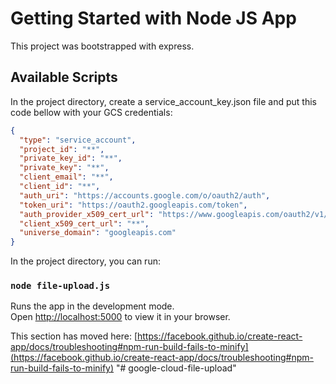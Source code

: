 # Getting Started with Node JS App

This project was bootstrapped with express.

## Available Scripts

In the project directory, create a service_account_key.json file and put this code bellow with your GCS credentials:

```json
{
  "type": "service_account",
  "project_id": "**",
  "private_key_id": "**",
  "private_key": "**",
  "client_email": "**",
  "client_id": "**",
  "auth_uri": "https://accounts.google.com/o/oauth2/auth",
  "token_uri": "https://oauth2.googleapis.com/token",
  "auth_provider_x509_cert_url": "https://www.googleapis.com/oauth2/v1/certs",
  "client_x509_cert_url": "**",
  "universe_domain": "googleapis.com"
}

```


In the project directory, you can run:

### `node file-upload.js`

Runs the app in the development mode.\
Open [http://localhost:5000](http://localhost:5000) to view it in your browser.

This section has moved here: [https://facebook.github.io/create-react-app/docs/troubleshooting#npm-run-build-fails-to-minify](https://facebook.github.io/create-react-app/docs/troubleshooting#npm-run-build-fails-to-minify)
"# google-cloud-file-upload" 
